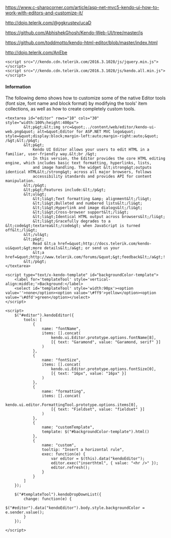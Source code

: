 https://www.c-sharpcorner.com/article/asp-net-mvc5-kendo-ui-how-to-work-with-editors-and-customize-it/

http://dojo.telerik.com/@ggkrustev/ucaD

https://github.com/AbhishekGhosh/Kendo-Web-UI/tree/master/js

https://github.com/toddmotto/kendo-html-editor/blob/master/index.html

http://dojo.telerik.com/AnEbe


<script src="http://code.jquery.com/jquery-1.12.4.min.js"></script>
<script src="https://ajax.googleapis.com/ajax/libs/angularjs/1.4.8/angular.min.js"></script>
<script src="http://kendo.cdn.telerik.com/2016.3.914/js/kendo.all.min.js"></script>


<!DOCTYPE html>
<html>
<head>
    <base href="http://demos.telerik.com/kendo-ui/editor/custom-tools">
    <style>html { font-size: 14px; font-family: Arial, Helvetica, sans-serif; }</style>
    <title></title>
    <link rel="stylesheet" href="//kendo.cdn.telerik.com/2016.3.1028/styles/kendo.common.min.css" />
    <link rel="stylesheet" href="//kendo.cdn.telerik.com/2016.3.1028/styles/kendo.blueopal.min.css" />
    <link rel="stylesheet" href="//kendo.cdn.telerik.com/2016.3.1028/styles/kendo.blueopal.mobile.min.css" />

    <script src="//kendo.cdn.telerik.com/2016.3.1028/js/jquery.min.js"></script>
    <script src="//kendo.cdn.telerik.com/2016.3.1028/js/kendo.all.min.js"></script>
</head>
<body>
<div id="example">
    <div class="box wide">
        <h4>Information</h4>
        <p>
            The following demo shows how to customize some of the native Editor tools (font size, font name and block format) by modifying the tools' item
            collections, as well as how to create completely custom tools.
        </p>
    </div>

    <textarea id="editor" rows="10" cols="30" style="width:100%;height:400px">
            &lt;p&gt;&lt;img src=&quot;../content/web/editor/kendo-ui-web.png&quot; alt=&quot;Editor for ASP.NET MVC logo&quot; style=&quot;display:block;margin-left:auto;margin-right:auto;&quot; /&gt;&lt;/p&gt;
            &lt;p&gt;
                Kendo UI Editor allows your users to edit HTML in a familiar, user-friendly way.&lt;br /&gt;
                In this version, the Editor provides the core HTML editing engine, which includes basic text formatting, hyperlinks, lists,
                and image handling. The widget &lt;strong&gt;outputs identical HTML&lt;/strong&gt; across all major browsers, follows
                accessibility standards and provides API for content manipulation.
            &lt;/p&gt;
            &lt;p&gt;Features include:&lt;/p&gt;
            &lt;ul&gt;
                &lt;li&gt;Text formatting &amp; alignment&lt;/li&gt;
                &lt;li&gt;Bulleted and numbered lists&lt;/li&gt;
                &lt;li&gt;Hyperlink and image dialogs&lt;/li&gt;
                &lt;li&gt;Cross-browser support&lt;/li&gt;
                &lt;li&gt;Identical HTML output across browsers&lt;/li&gt;
                &lt;li&gt;Gracefully degrades to a &lt;code&gt;textarea&lt;/code&gt; when JavaScript is turned off&lt;/li&gt;
            &lt;/ul&gt;
            &lt;p&gt;
                Read &lt;a href=&quot;http://docs.telerik.com/kendo-ui&quot;&gt;more details&lt;/a&gt; or send us your
                &lt;a href=&quot;http://www.telerik.com/forums/&quot;&gt;feedback&lt;/a&gt;!
            &lt;/p&gt;
    </textarea>

    <script type="text/x-kendo-template" id="backgroundColor-template">
        <label for='templateTool' style='vertical-align:middle;'>Background:</label>
        <select id='templateTool' style='width:90px'><option value=''>none</option><option value='\#ff9'>yellow</option><option value='\#dfd'>green</option></select>
    </script>

    <script>
        $("#editor").kendoEditor({
            tools: [
                {
                    name: "fontName",
                    items: [].concat(
                        kendo.ui.Editor.prototype.options.fontName[8],
                        [{ text: "Garamond", value: "Garamond, serif" }]
                    )
                },
                {
                    name: "fontSize",
                    items: [].concat(
                        kendo.ui.Editor.prototype.options.fontSize[0],
                        [{ text: "16px", value: "16px" }]
                    )
                },
                {
                    name: "formatting",
                    items: [].concat(
                        kendo.ui.editor.FormattingTool.prototype.options.items[0],
                        [{ text: "Fieldset", value: "fieldset" }]
                    )
                },
                {
                    name: "customTemplate",
                    template: $("#backgroundColor-template").html()
                },
                {
                    name: "custom",
                    tooltip: "Insert a horizontal rule",
                    exec: function(e) {
                        var editor = $(this).data("kendoEditor");
                        editor.exec("inserthtml", { value: "<hr />" });
                        editor.refresh();
                    }
                }
            ]
        });

        $("#templateTool").kendoDropDownList({
            change: function(e) {
                $("#editor").data("kendoEditor").body.style.backgroundColor = e.sender.value();
            }
        });

    </script>

</div>


</body>
</html>
